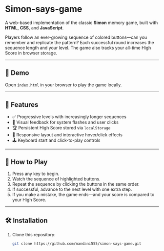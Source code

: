 # Simon-says-game

A web-based implementation of the classic **Simon** memory game, built with **HTML**, **CSS**, and **JavaScript**.

Players follow an ever-growing sequence of colored buttons—can you remember and replicate the pattern? Each successful round increases the sequence length and your level. The game also tracks your all-time High Score in browser storage.

---

## 🚀 Demo

Open `index.html` in your browser to play the game locally.

---

## 🧩 Features

- ✅ Progressive levels with increasingly longer sequences  
- 🎯 Visual feedback for system flashes and user clicks  
- 🏆 Persistent High Score stored via `localStorage`  
- 🌟 Responsive layout and interactive hover/click effects  
- 🕹️ Keyboard start and click-to-play controls

---

## 🎯 How to Play

1. Press any key to begin.  
2. Watch the sequence of highlighted buttons.  
3. Repeat the sequence by clicking the buttons in the same order.  
4. If successful, advance to the next level with one extra step.  
5. If you make a mistake, the game ends—and your score is compared to your High Score.

---

## 🛠️ Installation

1. Clone this repository:
   ```bash
   git clone https://github.com/nandani555/simon-says-game.git

